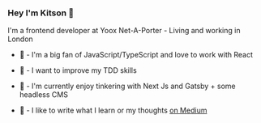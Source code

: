 ### Hey I'm Kitson 👋

I'm a frontend developer at Yoox Net-A-Porter - Living and working in London

- 💙 - I'm a big fan of JavaScript/TypeScript and love to work with React
- 🧐 - I want to improve my TDD skills
- 🍿 - I'm currently enjoy tinkering with Next Js and Gatsby + some headless CMS
- 📝 - I like to write what I learn or my thoughts [on Medium][1]


  [1]: https://kitson-broadhurst.medium.com/
